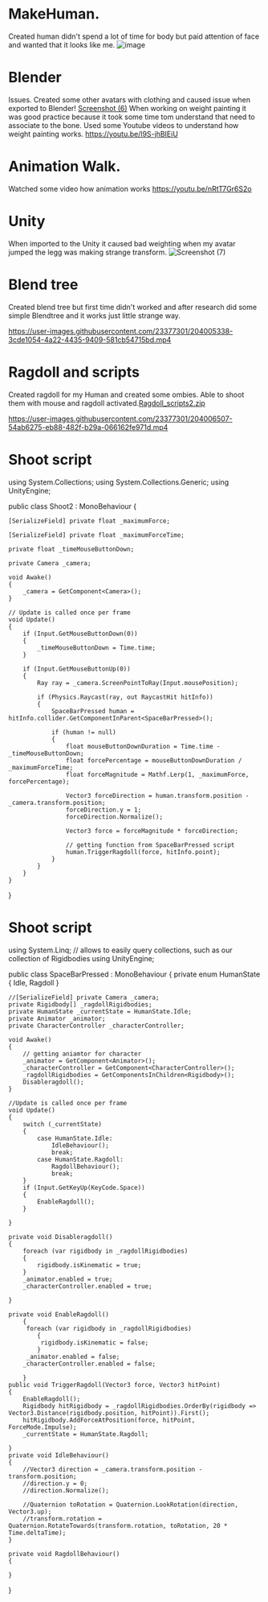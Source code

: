 
# MakeHuman.
Created human didn't spend a lot of time for body but paid attention of face and wanted that it looks like me.
![image](https://user-images.githubusercontent.com/23377301/196936546-c065bce1-b8d3-4096-b224-28c945a25417.png)

# Blender
Issues. Created some other avatars with clothing and caused issue when exported to Blender!
[Screenshot (6)](https://user-images.githubusercontent.com/23377301/196937098-1d0be27e-c5db-46fe-b0ac-3330bc41ce2e.png)
When working on weight painting it was good practice because it took some time tom understand that need to associate to the bone.
Used some Youtube videos to understand how weight painting works.
https://youtu.be/l9S-jhBIEiU
# Animation Walk.
Watched some video how animation works 
https://youtu.be/nRtT7Gr6S2o

# Unity
When imported to the Unity it caused bad weighting when my avatar jumped the legg was making strange transform.
![Screenshot (7)](https://user-images.githubusercontent.com/23377301/196938032-06e5adcd-140a-44b5-9a02-6bea42c08ecc.png)

# Blend tree
Created blend tree but first time didn't worked and after research did some simple Blendtree and it works just little strange way.


https://user-images.githubusercontent.com/23377301/204005338-3cde1054-4a22-4435-9409-581cb54715bd.mp4

# Ragdoll and scripts
Created ragdoll for my Human and created some ombies. Able to shoot them with mouse and ragdoll activated.[Ragdoll_scripts2.zip](https://github.com/AndrisOrna/Blender/files/10093529/Ragdoll_scripts2.zip)



https://user-images.githubusercontent.com/23377301/204006507-54ab6275-eb88-482f-b29a-066162fe971d.mp4
# Shoot script

using System.Collections;
using System.Collections.Generic;
using UnityEngine;

public class Shoot2 : MonoBehaviour
{
    

    [SerializeField] private float _maximumForce;

    [SerializeField] private float _maximumForceTime;

    private float _timeMouseButtonDown;

    private Camera _camera;

    void Awake()
    {
        _camera = GetComponent<Camera>();
    }

    // Update is called once per frame
    void Update()
    {
        if (Input.GetMouseButtonDown(0))
        {
            _timeMouseButtonDown = Time.time;
        }

        if (Input.GetMouseButtonUp(0))
        {
            Ray ray = _camera.ScreenPointToRay(Input.mousePosition);

            if (Physics.Raycast(ray, out RaycastHit hitInfo))
            {
                SpaceBarPressed human = hitInfo.collider.GetComponentInParent<SpaceBarPressed>();

                if (human != null)
                {
                    float mouseButtonDownDuration = Time.time - _timeMouseButtonDown;
                    float forcePercentage = mouseButtonDownDuration / _maximumForceTime;
                    float forceMagnitude = Mathf.Lerp(1, _maximumForce, forcePercentage);

                    Vector3 forceDirection = human.transform.position - _camera.transform.position;
                    forceDirection.y = 1;
                    forceDirection.Normalize();

                    Vector3 force = forceMagnitude * forceDirection;

                    // getting function from SpaceBarPressed script
                    human.TriggerRagdoll(force, hitInfo.point);
                }
            }
        }
    }
}


# Shoot script

using System.Linq; // allows to easily query collections, such as our collection of Rigidbodies
using UnityEngine;

public class SpaceBarPressed : MonoBehaviour
{
    private enum HumanState
    {
        Idle,
        Ragdoll
    }

    //[SerializeField] private Camera _camera;
    private Rigidbody[] _ragdollRigidbodies;
    private HumanState _currentState = HumanState.Idle;
    private Animator _animator;
    private CharacterController _characterController;
    
    void Awake()
    {
        // getting aniamtor for character
        _animator = GetComponent<Animator>();
        _characterController = GetComponent<CharacterController>();
        _ragdollRigidbodies = GetComponentsInChildren<Rigidbody>();
        Disableragdoll();
    }

    //Update is called once per frame
    void Update()
    {
        switch (_currentState)
        {
            case HumanState.Idle:
                IdleBehaviour();
                break;
            case HumanState.Ragdoll:
                RagdollBehaviour();
                break;
        }
        if (Input.GetKeyUp(KeyCode.Space))
        {
            EnableRagdoll();
        }
        
    }

    private void Disableragdoll()
    {
        foreach (var rigidbody in _ragdollRigidbodies)
        {
            rigidbody.isKinematic = true;
        }
        _animator.enabled = true;
        _characterController.enabled = true;

    }

    private void EnableRagdoll()
        {
         foreach (var rigidbody in _ragdollRigidbodies)
            {
             rigidbody.isKinematic = false;
            }
         _animator.enabled = false;
        _characterController.enabled = false;

        }
    public void TriggerRagdoll(Vector3 force, Vector3 hitPoint)
    {
        EnableRagdoll();
        Rigidbody hitRigidbody = _ragdollRigidbodies.OrderBy(rigidbody => Vector3.Distance(rigidbody.position, hitPoint)).First();
        hitRigidbody.AddForceAtPosition(force, hitPoint, ForceMode.Impulse);
        _currentState = HumanState.Ragdoll;

    }
    private void IdleBehaviour()
    {
        //Vector3 direction = _camera.transform.position - transform.position;
        //direction.y = 0;
        //direction.Normalize();

        //Quaternion toRotation = Quaternion.LookRotation(direction, Vector3.up);
        //transform.rotation = Quaternion.RotateTowards(transform.rotation, toRotation, 20 * Time.deltaTime);
    }

    private void RagdollBehaviour()
    {

    }
}

